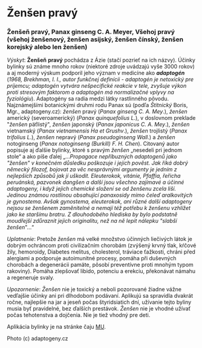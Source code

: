 Ženšen pravý
============

### Ženšeň pravý, Panax ginseng C. A. Meyer, Všehoj pravý (všehoj ženšenový, ženšen asijský, ženšen čínský, ženšen korejský alebo len ženšen)

*Výskyt*: **Ženšeň** **pravý** pochádza z Ázie (stačí pozrieť na ich názvy).
Účinky bylinky sú známe mnoho rokov (niektoré zdroje uvádzajú vyše 3000 rokov) a
aj moderný výskum podporil jeho význam v medicíne ako ***adaptogén*** (*1968,
Brekhman, I. I., autor funkčnej definícii - adaptogén je netoxický pre príjemcu;
adaptogén vytvára nešpecifické reakcie v tele, zvyšuje výkon proti stresovým
faktorom a adaptogén má normalizačné vplyvy na fyziológiu*). Adaptogény sa radia
medzi látky rastlinného pôvodu. Najznámejšími botanickými druhmi rodu Panax sú
(podľa *Štítnický* Boris, Mgr., adaptogeny.cz): *ženšen* pravý (*Panax ginseng
C. A. Mey*.), *ženšen* americký (severoamerický) (*Panax quinquefolius L*.), v
doslovnom preklade "*ženšen* päťlistý", *ženšen* japonský (*Panax japonicus C.
A. Mey*.), *ženšen* vietnamský (*Panax vietnamensis Ha et Grushv*.), *ženšen*
trojlistý (*Panax trifolius L*.), *ženšen* nepravý (*Panax pseudoginseng Wall*.)
a *ženšen* notoginseng (*Panax notoginseng (Burkill) F. H. Chen*). Citovaný
autor popisuje aj ďalšie bylinky, ktoré s pravým *ženšen* „nesedeli pri jednom
stole“ a ako píše ďalej „…*Propagace nepříbuzných adaptogenů jako "ženšen" v
konečném důsledku poškozuje i jejich pověst. Jak říká dobrý německý filozof,
bojovat za věc nesprávnými argumenty je jedním z nejlepších způsobů jak jí
uškodit. Eleuterokok, vitánie, Pfaffia, řeřicha peruánská, pazvonek dangšen a
další jsou všechno zajímavé a účinné adaptogeny, i když jejich chemické složení
se od ženšenu zcela liší. Jedinou známou rostlinou obsahující panaxosidy mimo
čeleď aralkovitých je gynostema. Avšak gynostema, eleuterokok, ani různé další
adaptogeny nejsou se ženšenem zaměnitelné a nemají též potřebu k ženšenu
vzhlížet jako ke staršímu bratru. Z dlouhodobého hlediska by bylo podstatně
moudřejší zdůraznit jejich originalitu, než na ně lepit nálepku "slabší
ženšen*"…“

*Uplatnenie*: Pretože *ženšen* má velké množstvo účinných liečivých látok je
dobrým ochráncom proti civilizačním chorobám (zvýšený krvný tlak, kŕčové žily,
hemoroidy, Diabetes melitus, cholesterol, tráviace ťažkosti, chráni před
alergiami a podporuje autoimunitné procesy, pomáha při duševných chorobách a
degenerácii pamäte, pôsobí preventívne proti mnohým typom rakoviny). Pomáha
zlepšovať libido, potenciu a erekciu, překonávat námahu a regeneruje svaly.

*Upozornenie*: *Ženšen* nie je toxický a neboli pozorované žiadne vážne
vedľajšie účinky ani pri dlhodobom podávaní. Aplikujú sa spravidla dvakrát
ročne, najlepšie na jar a jeseň počas štyridsiatich dní, užívanie tejto byliny
musia byť pravidelné, bez ďalších prestávok. *Ženšen* nie je vhodné užívať počas
tehotenstva a dojčenia. Nie je tiež vhodný pre deti.

Aplikácia bylinky je na stránke čaju [MU](../caje/mu).

Photo (c) adaptogeny.cz

